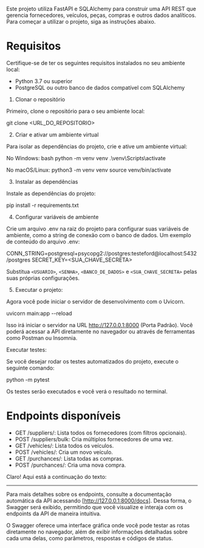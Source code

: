 Este projeto utiliza FastAPI e SQLAlchemy para construir uma API REST que gerencia fornecedores, veículos, peças, compras e outros dados analíticos. Para começar a utilizar o projeto, siga as instruções abaixo.

# Requisitos

Certifique-se de ter os seguintes requisitos instalados no seu ambiente local:

- Python 3.7 ou superior
- PostgreSQL ou outro banco de dados compatível com SQLAlchemy

1. Clonar o repositório

Primeiro, clone o repositório para o seu ambiente local:

git clone <URL_DO_REPOSITORIO>

2. Criar e ativar um ambiente virtual

Para isolar as dependências do projeto, crie e ative um ambiente virtual:

No Windows:
bash
python -m venv venv
.\venv\Scripts\activate


No macOS/Linux:
python3 -m venv venv
source venv/bin/activate


3. Instalar as dependências

Instale as dependências do projeto:

pip install -r requirements.txt


4. Configurar variáveis de ambiente

Crie um arquivo .env na raiz do projeto para configurar suas variáveis de ambiente, como a string de conexão com o banco de dados. Um exemplo de conteúdo do arquivo .env:


CONN_STRING=postgresql+psycopg2://postgres:testeford@localhost:5432/postgres
SECRET_KEY=<SUA_CHAVE_SECRETA>


Substitua `<USUARIO>`, `<SENHA>`, `<BANCO_DE_DADOS>` e `<SUA_CHAVE_SECRETA>` pelas suas próprias configurações.

5. Executar o projeto:

Agora você pode iniciar o servidor de desenvolvimento com o Uvicorn.


uvicorn main:app --reload

Isso irá iniciar o servidor na URL http://127.0.0.1:8000 (Porta Padrão). Você poderá acessar a API diretamente no navegador ou através de ferramentas como Postman ou Insomnia.

Executar testes:

Se você desejar rodar os testes automatizados do projeto, execute o seguinte comando:

python -m pytest


Os testes serão executados e você verá o resultado no terminal.

# Endpoints disponíveis

- GET /suppliers/: Lista todos os fornecedores (com filtros opcionais).
- POST /suppliers/bulk: Cria múltiplos fornecedores de uma vez.
- GET /vehicles/: Lista todos os veículos.
- POST /vehicles/: Cria um novo veículo.
- GET /purchances/: Lista todas as compras.
- POST /purchances/: Cria uma nova compra.

Claro! Aqui está a continuação do texto:

---

Para mais detalhes sobre os endpoints, consulte a documentação automática da API acessando [http://127.0.0.1:8000/docs]. Dessa forma, o Swagger será exibido, permitindo que você visualize e interaja com os endpoints da API de maneira intuitiva. 

O Swagger oferece uma interface gráfica onde você pode testar as rotas diretamente no navegador, além de exibir informações detalhadas sobre cada uma delas, como parâmetros, respostas e códigos de status.


